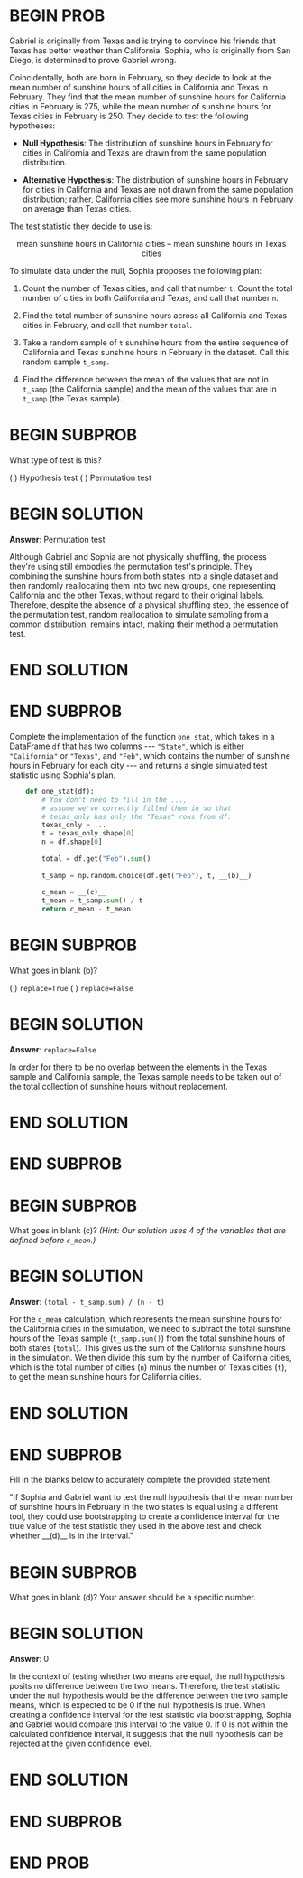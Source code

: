 # BEGIN PROB

Gabriel is originally from Texas and is trying to convince his friends
that Texas has better weather than California. Sophia, who is originally
from San Diego, is determined to prove Gabriel wrong.

Coincidentally, both are born in February, so they decide to look at the
mean number of sunshine hours of all cities in California and Texas in
February. They find that the mean number of sunshine hours for
California cities in February is 275, while the mean number of sunshine
hours for Texas cities in February is 250. They decide to test the
following hypotheses:

-   **Null Hypothesis**: The distribution of sunshine hours in February
    for cities in California and Texas are drawn from the same
    population distribution.

-   **Alternative Hypothesis**: The distribution of sunshine hours in
    February for cities in California and Texas are not drawn from the
    same population distribution; rather, California cities see more
    sunshine hours in February on average than Texas cities.

The test statistic they decide to use is:

$$\text{mean sunshine hours in California cities – mean sunshine hours in Texas cities}$$

To simulate data under the null, Sophia proposes the following plan:

1.  Count the number of Texas cities, and call that number `t`. Count
    the total number of cities in both California and Texas, and call
    that number `n`.

2.  Find the total number of sunshine hours across all California and
    Texas cities in February, and call that number `total`.

3.  Take a random sample of `t` sunshine hours from the entire sequence
    of California and Texas sunshine hours in February in the dataset.
    Call this random sample `t_samp`.

4.  Find the difference between the mean of the values that are not in
    `t_samp` (the California sample) and the mean of the values that are
    in `t_samp` (the Texas sample).

# BEGIN SUBPROB

What type of test is this?

( ) Hypothesis test 
( ) Permutation test

# BEGIN SOLUTION

**Answer**: Permutation test

Although Gabriel and Sophia are not physically shuffling, the process they're using still embodies the permutation test's principle. They combining the sunshine hours from both states into a single dataset and then randomly reallocating them into two new groups, one representing California and the other Texas, without regard to their original labels. Therefore, despite the absence of a physical shuffling step, the essence of the permutation test, random reallocation to simulate sampling from a common distribution, remains intact, making their method a permutation test.

# END SOLUTION

# END SUBPROB

Complete the implementation of the function `one_stat`, which takes in a
DataFrame `df` that has two columns --- `"State"`, which is either
`"California"` or `"Texas"`, and `"Feb"`, which contains the number of
sunshine hours in February for each city --- and returns a single
simulated test statistic using Sophia's plan.

```py
    def one_stat(df):
        # You don't need to fill in the ...,
        # assume we've correctly filled them in so that
        # texas_only has only the "Texas" rows from df.
        texas_only = ...
        t = texas_only.shape[0]
        n = df.shape[0]
        
        total = df.get("Feb").sum()
        
        t_samp = np.random.choice(df.get("Feb"), t, __(b)__)
        
        c_mean = __(c)__
        t_mean = t_samp.sum() / t
        return c_mean - t_mean
```

# BEGIN SUBPROB

What goes in blank (b)?

( ) `replace=True` 
( ) `replace=False`

# BEGIN SOLUTION

**Answer**: `replace=False`

In order for there to be no overlap between the elements in the Texas sample and California sample, the Texas sample needs to be taken out of the total collection of sunshine hours without replacement.

# END SOLUTION

# END SUBPROB


# BEGIN SUBPROB

What goes in blank (c)? *(Hint: Our solution uses 4 of the variables
that are defined before `c_mean`.)*

# BEGIN SOLUTION

**Answer**: `(total - t_samp.sum) / (n - t)`

For the `c_mean` calculation, which represents the mean sunshine hours for the California cities in the simulation, we need to subtract the total sunshine hours of the Texas sample (`t_samp.sum()`) from the total sunshine hours of both states (`total`). This gives us the sum of the California sunshine hours in the simulation. We then divide this sum by the number of California cities, which is the total number of cities (`n`) minus the number of Texas cities (`t`), to get the mean sunshine hours for California cities.

# END SOLUTION

# END SUBPROB

Fill in the blanks below to accurately complete the provided statement.


"If Sophia and Gabriel want to test the null hypothesis that the mean
number of sunshine hours in February in the two states is equal using a
different tool, they could use bootstrapping to create a confidence
interval for the true value of the test statistic they used in the above
test and check whether \_\_(d)\_\_ is in the interval.\"


# BEGIN SUBPROB

What goes in blank (d)? Your answer should be a specific number.

# BEGIN SOLUTION

**Answer**: 0

In the context of testing whether two means are equal, the null hypothesis posits no difference between the two means. Therefore, the test statistic under the null hypothesis would be the difference between the two sample means, which is expected to be 0 if the null hypothesis is true. When creating a confidence interval for the test statistic via bootstrapping, Sophia and Gabriel would compare this interval to the value 0. If 0 is not within the calculated confidence interval, it suggests that the null hypothesis can be rejected at the given confidence level.

# END SOLUTION

# END SUBPROB

# END PROB